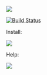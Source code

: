 <a href="https://codeclimate.com/github/moklidia/moklidia-php-project-lvl2/maintainability"><img src="https://api.codeclimate.com/v1/badges/4a6ec3c1027f5da30a61/maintainability" /></a>

[![Build Status](https://travis-ci.org/moklidia/moklidia-php-project-lvl2.svg?branch=master)](https://travis-ci.org/moklidia/moklidia-php-project-lvl2)

Install:

<a href="https://asciinema.org/a/mjRzD9ZYFmLYN0mq61uidWiog" target="_blank"><img src="https://asciinema.org/a/mjRzD9ZYFmLYN0mq61uidWiog.svg" /></a>

Help:

<a href="https://asciinema.org/a/pg8ZG51azn3QqBVFoP3LgKI8O" target="_blank"><img src="https://asciinema.org/a/pg8ZG51azn3QqBVFoP3LgKI8O.svg" /></a>